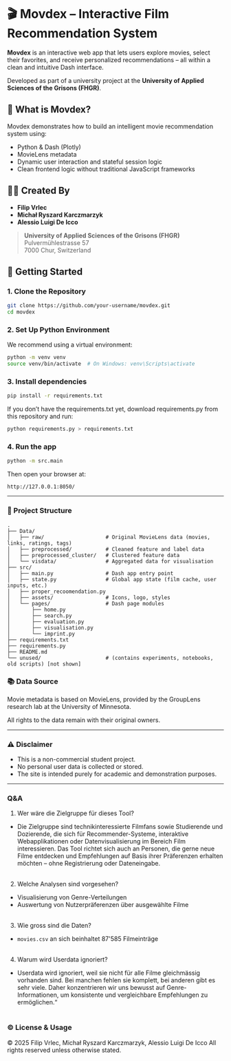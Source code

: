 # 🎬 Movdex – Interactive Film Recommendation System

**Movdex** is an interactive web app that lets users explore movies, select their favorites, and receive personalized recommendations – all within a clean and intuitive Dash interface.

Developed as part of a university project at the **University of Applied Sciences of the Grisons (FHGR)**.

## 📌 What is Movdex?

Movdex demonstrates how to build an intelligent movie recommendation system using:

- Python & Dash (Plotly)
- MovieLens metadata
- Dynamic user interaction and stateful session logic
- Clean frontend logic without traditional JavaScript frameworks

## 👨‍💻 Created By

- **Filip Vrlec**
- **Michał Ryszard Karczmarzyk**
- **Alessio Luigi De Icco**

> **University of Applied Sciences of the Grisons (FHGR)**  
> Pulvermühlestrasse 57  
> 7000 Chur, Switzerland

## 🚀 Getting Started

### 1. Clone the Repository

```bash
git clone https://github.com/your-username/movdex.git
cd movdex
```

### 2. Set Up Python Environment

We recommend using a virtual environment:

```bash
python -m venv venv
source venv/bin/activate  # On Windows: venv\Scripts\activate
```

### 3. Install dependencies

```bash
pip install -r requirements.txt
```

If you don’t have the requirements.txt yet, download requirements.py from this repository and run:

```bash
python requirements.py > requirements.txt
```

### 4. Run the app

```bash
python -m src.main
```

Then open your browser at:

```
http://127.0.0.1:8050/
```

---

### 📂 Project Structure

```
.
├── Data/
│   ├── raw/                    # Original MovieLens data (movies, links, ratings, tags)
│   ├── preprocessed/           # Cleaned feature and label data
│   ├── preprocessed_cluster/   # Clustered feature data
│   └── visdata/                # Aggregated data for visualisation
├── src/
│   ├── main.py                 # Dash app entry point
│   ├── state.py                # Global app state (film cache, user inputs, etc.)
│   ├── proper_recoomendation.py
│   ├── assets/                 # Icons, logo, styles
│   └── pages/                  # Dash page modules
│       ├── home.py
│       ├── search.py
│       ├── evaluation.py
│       ├── visualisation.py
│       └── imprint.py
├── requirements.txt
├── requirements.py
├── README.md
└── unused/                     # (contains experiments, notebooks, old scripts) [not shown]
```

### 📚 Data Source

Movie metadata is based on MovieLens,
provided by the GroupLens research lab at the University of Minnesota.

All rights to the data remain with their original owners.

---

### ⚠️ Disclaimer

- This is a non-commercial student project.
- No personal user data is collected or stored.
- The site is intended purely for academic and demonstration purposes.

---

### Q&A

1. Wer wäre die Zielgruppe für dieses Tool?

- Die Zielgruppe sind technikinteressierte Filmfans sowie Studierende und Dozierende, die sich für Recommender-Systeme, interaktive Webapplikationen oder Datenvisualisierung im Bereich Film interessieren. Das Tool richtet sich auch an Personen, die gerne neue Filme entdecken und Empfehlungen auf Basis ihrer Präferenzen erhalten möchten – ohne Registrierung oder Dateneingabe.
  <br>
  <br>

2. Welche Analysen sind vorgesehen?

- Visualisierung von Genre-Verteilungen
- Auswertung von Nutzerpräferenzen über ausgewählte Filme
  <br>
  <br>

3. Wie gross sind die Daten?

- `movies.csv` an sich beinhaltet 87'585 Filmeinträge
  <br>
  <br>

4. Warum wird Userdata ignoriert?

- Userdata wird ignoriert, weil sie nicht für alle Filme gleichmässig vorhanden sind. Bei manchen fehlen sie komplett, bei anderen gibt es sehr viele. Daher konzentrieren wir uns bewusst auf Genre-Informationen, um konsistente und vergleichbare Empfehlungen zu ermöglichen.“
  <br>
  <br>

### © License & Usage

© 2025 Filip Vrlec, Michał Ryszard Karczmarzyk, Alessio Luigi De Icco
All rights reserved unless otherwise stated.
